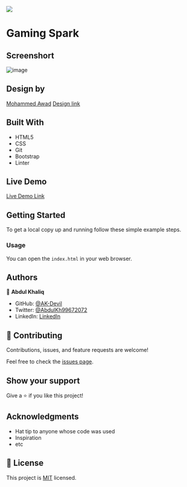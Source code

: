 ![](https://img.shields.io/badge/Microverse-blueviolet)

# Gaming Spark

## Screenshort

![image](https://user-images.githubusercontent.com/70257073/102419241-360f4180-4021-11eb-9912-23ea7425142f.png)

## Design by 

[Mohammed Awad](https://www.behance.net/M_Awad)
[Design link](https://www.behance.net/gallery/24796463/ZATTIX)

## Built With

- HTML5
- CSS
- Git
- Bootstrap
- Linter

## Live Demo

[Live Demo Link](https://ak-devil.github.io/Gaming-World-Capstone-Projecct-/)


## Getting Started

To get a local copy up and running follow these simple example steps.

### Usage
You can open the `index.html` in your web browser.


## Authors

👤 **Abdul Khaliq**

- GitHub: [@AK-Devil](https://github.com/AK-Devil)
- Twitter: [@AbdulKh99672072](https://twitter.com/AbdulKh99672072)
- LinkedIn: [LinkedIn](https://linkedin.com/abdul-khaliq-89452b1a9)

## 🤝 Contributing

Contributions, issues, and feature requests are welcome!

Feel free to check the [issues page](issues/).

## Show your support

Give a ⭐️ if you like this project!

## Acknowledgments

- Hat tip to anyone whose code was used
- Inspiration
- etc

## 📝 License

This project is [MIT](lic.url) licensed.
